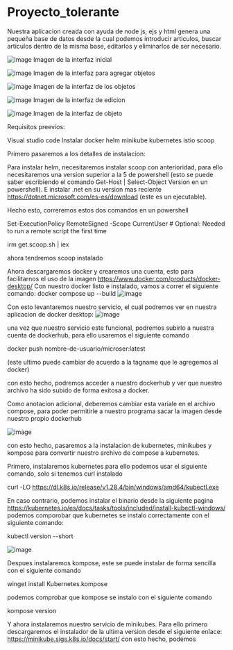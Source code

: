 # Proyecto_tolerante
Nuestra aplicacion creada con ayuda de node js, ejs y html genera una pequeña base de datos desde la cual podemos introducir articulos, buscar articulos dentro de la misma base, editarlos y eliminarlos de ser necesario.

![image](https://github.com/AlejandroPaisano/Proyecto_tolerante/assets/91223611/41bb0693-9958-4955-822f-5473801c7dc9) 
Imagen de la interfaz inicial

![image](https://github.com/AlejandroPaisano/Proyecto_tolerante/assets/91223611/6733e594-06a3-41bd-b052-982f2deec660)
Imagen de la interfaz para agregar objetos

![image](https://github.com/AlejandroPaisano/Proyecto_tolerante/assets/91223611/f562210c-7d3d-4a5f-8e79-bbc39c2b044e)
Imagen de la interfaz de los objetos

![image](https://github.com/AlejandroPaisano/Proyecto_tolerante/assets/91223611/3d34639c-544a-498b-ad04-d986a5f9122f)
Imagen de la interfaz de edicion

![image](https://github.com/AlejandroPaisano/Proyecto_tolerante/assets/91223611/b129eda2-1676-46dd-b60f-8faaad6bef35)
Imagen de la interfaz de objeto

Requisitos preevios:

Visual studio code
Instalar docker 
helm
minikube
kubernetes
istio
scoop

Primero pasaremos a los detalles de instalacion:

Para instalar helm, necesitaremos instalar scoop con anterioridad, para ello necesitaremos una version superior a la 5 de powershell (esto se puede saber escribiendo el comando Get-Host | Select-Object Version en un powershell). 
E instalar .net en su version mas reciente https://dotnet.microsoft.com/es-es/download (este es un ejecutable).

Hecho esto, correremos estos dos comandos en un powershell 

Set-ExecutionPolicy RemoteSigned -Scope CurrentUser # Optional: Needed to run a remote script the first time

irm get.scoop.sh | iex


ahora tendremos scoop instalado

Ahora descargaremos docker y crearemos una cuenta, esto para facilitarnos el uso de la imagen https://www.docker.com/products/docker-desktop/
Con nuestro docker listo e instalado, vamos a correr el siguiente comando: docker compose up --build
![image](https://github.com/AlejandroPaisano/Proyecto_tolerante/assets/91223611/cd6fdef6-d519-482f-934d-3040e13612a1)

Con esto levantaremos nuestro servicio, el cual podremos ver en nuestra aplicacion de docker desktop:
![image](https://github.com/AlejandroPaisano/Proyecto_tolerante/assets/91223611/2604346e-1ed7-4e85-98c7-b3205f1a2fb8)


una vez que nuestro servicio este funcional, podremos subirlo a nuestra cuenta de dockerhub, para ello usaremos el siguiente 
comando

docker push nombre-de-usuario/microser:latest

(este ultimo puede cambiar de acuerdo a la tagname que le agregemos al docker)

con esto hecho, podremos acceder a nuestro dockerhub y ver que nuestro archivo ha sido subido de forma exitosa a docker.

Como anotacion adicional, deberemos cambiar esta variale en el archivo compose, para poder permitirle a nuestro programa sacar la imagen desde nuestro propio dockerhub

![image](https://github.com/AlejandroPaisano/Proyecto_tolerante/assets/91223611/3d8866fc-33d6-49f2-b6b4-f6fbd0a48fae)

con esto hecho, pasaremos a la instalacion de kubernetes, minikubes y kompose para convertir nuestro archivo de compose a kubernetes.

Primero, instalaremos kubernetes para ello podemos usar el siguiente comando, solo si tenemos curl instalado

curl -LO https://dl.k8s.io/release/v1.28.4/bin/windows/amd64/kubectl.exe

En caso contrario, podemos instalar el binario desde la siguiente pagina https://kubernetes.io/es/docs/tasks/tools/included/install-kubectl-windows/
podemos comporobar que kubernetes se instalo correctamente con el siguiente comando:  

kubectl version --short

![image](https://github.com/AlejandroPaisano/Proyecto_tolerante/assets/91223611/7fd4962a-7cb5-4d46-9689-6ed8c49f61a7)

Despues instalaremos kompose, este se puede instalar de forma sencilla con el siguiente comando 

winget install Kubernetes.kompose

podemos comprobar que kompose se instalo con el siguiente comando 

kompose version

Y ahora instalaremos nuestro servicio de minikubes. Para ello primero descargaremos el instalador de la ultima version desde el siguiente enlace: https://minikube.sigs.k8s.io/docs/start/
con esto hecho, podemos
